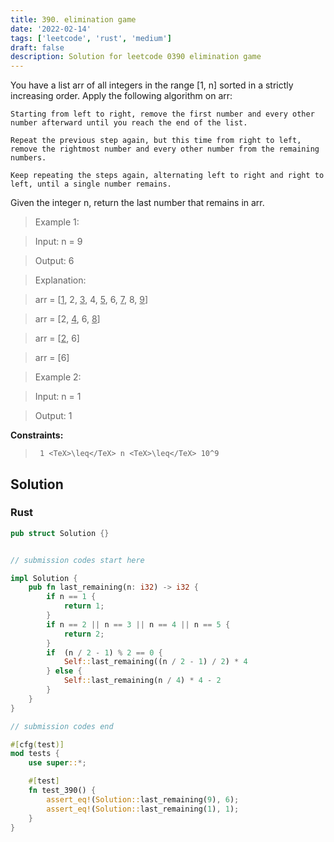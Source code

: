 ```yaml
---
title: 390. elimination game
date: '2022-02-14'
tags: ['leetcode', 'rust', 'medium']
draft: false
description: Solution for leetcode 0390 elimination game
---
```


 

  You have a list arr of all integers in the range [1, n] sorted in a strictly increasing order. Apply the following algorithm on arr:

  

  	Starting from left to right, remove the first number and every other number afterward until you reach the end of the list.

  	Repeat the previous step again, but this time from right to left, remove the rightmost number and every other number from the remaining numbers.

  	Keep repeating the steps again, alternating left to right and right to left, until a single number remains.

  

  Given the integer n, return the last number that remains in arr.

   

 >   Example 1:

  

 >   Input: n <TeX>=</TeX> 9

 >   Output: 6

 >   Explanation:

 >   arr <TeX>=</TeX> [<u>1</u>, 2, <u>3</u>, 4, <u>5</u>, 6, <u>7</u>, 8, <u>9</u>]

 >   arr <TeX>=</TeX> [2, <u>4</u>, 6, <u>8</u>]

 >   arr <TeX>=</TeX> [<u>2</u>, 6]

 >   arr <TeX>=</TeX> [6]

  

 >   Example 2:

  

 >   Input: n <TeX>=</TeX> 1

 >   Output: 1

  

   

  **Constraints:**

  

 >   	1 <TeX>\leq</TeX> n <TeX>\leq</TeX> 10^9


## Solution
### Rust
```rust
pub struct Solution {}


// submission codes start here

impl Solution {
    pub fn last_remaining(n: i32) -> i32 {
        if n == 1 {
            return 1;
        }
        if n == 2 || n == 3 || n == 4 || n == 5 {
            return 2;
        }
        if  (n / 2 - 1) % 2 == 0 {
            Self::last_remaining((n / 2 - 1) / 2) * 4
        } else {
            Self::last_remaining(n / 4) * 4 - 2
        }
    }
}

// submission codes end

#[cfg(test)]
mod tests {
    use super::*;

    #[test]
    fn test_390() {
        assert_eq!(Solution::last_remaining(9), 6);
        assert_eq!(Solution::last_remaining(1), 1);
    }
}

```
